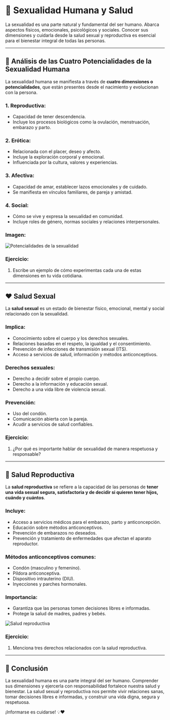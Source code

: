 # 💞 Sexualidad Humana y Salud

La sexualidad es una parte natural y fundamental del ser humano. Abarca aspectos físicos, emocionales, psicológicos y sociales. Conocer sus dimensiones y cuidarla desde la salud sexual y reproductiva es esencial para el bienestar integral de todas las personas.

---
## <span id="sexualidad_humana">🌟 Análisis de las Cuatro Potencialidades de la Sexualidad Humana</span>

La sexualidad humana se manifiesta a través de **cuatro dimensiones o potencialidades**, que están presentes desde el nacimiento y evolucionan con la persona.

### 1. Reproductiva:
- Capacidad de tener descendencia.
- Incluye los procesos biológicos como la ovulación, menstruación, embarazo y parto.

### 2. Erótica:
- Relacionada con el placer, deseo y afecto.
- Incluye la exploración corporal y emocional.
- Influenciada por la cultura, valores y experiencias.

### 3. Afectiva:
- Capacidad de amar, establecer lazos emocionales y de cuidado.
- Se manifiesta en vínculos familiares, de pareja y amistad.

### 4. Social:
- Cómo se vive y expresa la sexualidad en comunidad.
- Incluye roles de género, normas sociales y relaciones interpersonales.

### Imagen:
![Potencialidades de la sexualidad](./imagenes/biologia/16-potencialidades.png)

### Ejercicio:
1. Escribe un ejemplo de cómo experimentas cada una de estas dimensiones en tu vida cotidiana.

---
## <span id="salud_sexual">❤️ Salud Sexual</span>

La **salud sexual** es un estado de bienestar físico, emocional, mental y social relacionado con la sexualidad.

### Implica:
- Conocimiento sobre el cuerpo y los derechos sexuales.
- Relaciones basadas en el respeto, la igualdad y el consentimiento.
- Prevención de infecciones de transmisión sexual (ITS).
- Acceso a servicios de salud, información y métodos anticonceptivos.

### Derechos sexuales:
- Derecho a decidir sobre el propio cuerpo.
- Derecho a la información y educación sexual.
- Derecho a una vida libre de violencia sexual.

### Prevención:
- Uso del condón.
- Comunicación abierta con la pareja.
- Acudir a servicios de salud confiables.

### Ejercicio:
1. ¿Por qué es importante hablar de sexualidad de manera respetuosa y responsable?

---
## <span id="salud_reproductiva">👶 Salud Reproductiva</span>

La **salud reproductiva** se refiere a la capacidad de las personas de **tener una vida sexual segura, satisfactoria y de decidir si quieren tener hijos, cuándo y cuántos**.

### Incluye:
- Acceso a servicios médicos para el embarazo, parto y anticoncepción.
- Educación sobre métodos anticonceptivos.
- Prevención de embarazos no deseados.
- Prevención y tratamiento de enfermedades que afectan el aparato reproductor.

### Métodos anticonceptivos comunes:
- Condón (masculino y femenino).
- Píldora anticonceptiva.
- Dispositivo intrauterino (DIU).
- Inyecciones y parches hormonales.

### Importancia:
- Garantiza que las personas tomen decisiones libres e informadas.
- Protege la salud de madres, padres y bebés.

![Salud reproductiva](./imagenes/biologia/17-salud_sexual.png)

### Ejercicio:
1. Menciona tres derechos relacionados con la salud reproductiva.

---
## 🧠 Conclusión

La sexualidad humana es una parte integral del ser humano. Comprender sus dimensiones y ejercerla con responsabilidad fortalece nuestra salud y bienestar. La salud sexual y reproductiva nos permite vivir relaciones sanas, tomar decisiones libres e informadas, y construir una vida digna, segura y respetuosa.

¡Informarse es cuidarse! 💡❤️
